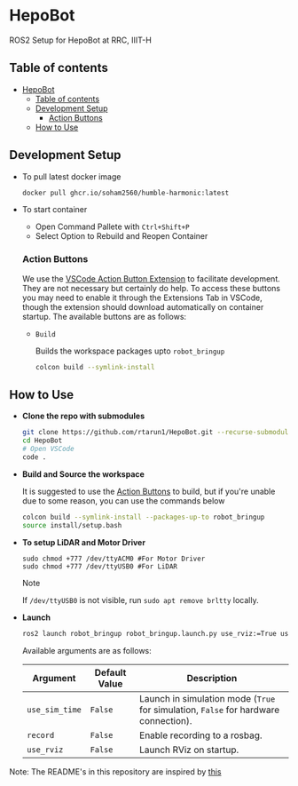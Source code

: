 # HepoBot
ROS2 Setup for HepoBot at RRC, IIIT-H

## Table of contents

- [HepoBot](#hepobot)
  - [Table of contents](#table-of-contents)
  - [Development Setup](#development-setup)
    - [Action Buttons](#action-buttons)
  - [How to Use](#how-to-use)


## Development Setup
- To pull latest docker image
    ```bash
    docker pull ghcr.io/soham2560/humble-harmonic:latest
    ```
- To start container
    - Open Command Pallete with `Ctrl+Shift+P`
    - Select Option to Rebuild and Reopen Container

  ### Action Buttons
  We use the [VSCode Action Button Extension](https://marketplace.visualstudio.com/items?itemName=seunlanlege.action-buttons) to facilitate development. They are not necessary but certainly do help. To access these buttons you may need to enable it through the Extensions Tab in VSCode, though the extension should download automatically on container startup. The available buttons are as follows:
  - `Build`

    Builds the workspace packages upto `robot_bringup`

    ```bash
    colcon build --symlink-install
    ```

## How to Use

- **Clone the repo with submodules**
    ```bash
    git clone https://github.com/rtarun1/HepoBot.git --recurse-submodules
    cd HepoBot
    # Open VSCode 
    code .
    ```
- **Build and Source the workspace**

  It is suggested to use the [Action Buttons](#action-buttons) to build, but if you're unable due to some reason, you can use the commands below

  ```bash
  colcon build --symlink-install --packages-up-to robot_bringup
  source install/setup.bash
  ```
- **To setup LiDAR and Motor Driver**
    ```
    sudo chmod +777 /dev/ttyACM0 #For Motor Driver
    sudo chmod +777 /dev/ttyUSB0 #For LiDAR
    ```
  > [!NOTE] 
  > If `/dev/ttyUSB0` is not visible, run `sudo apt remove brltty` locally.
- **Launch**

  ```bash
  ros2 launch robot_bringup robot_bringup.launch.py use_rviz:=True use_sim_time:=False
  ```
  Available arguments are as follows:

  | Argument      | Default Value | Description                                    |
  |--------------|--------------|------------------------------------------------|
  | `use_sim_time` | `False`      | Launch in simulation mode (`True` for simulation, `False` for hardware connection). |           |
  | `record`      | `False`      | Enable recording to a rosbag.                  |
  | `use_rviz`    | `False`      | Launch RViz on startup.                        |



Note: The README's in this repository are inspired by [this](https://github.com/TheProjectsGuy/MR21-CS7.503)
